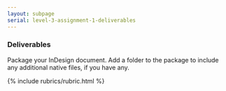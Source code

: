 ```yaml
---
layout: subpage
serial: level-3-assignment-1-deliverables
---
```

### Deliverables

Package your InDesign document. Add a folder to the package to include any additional native files, if you have any.

{% include rubrics/rubric.html %}
